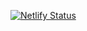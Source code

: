 [![Netlify Status](https://api.netlify.com/api/v1/badges/f9fc80b8-f35b-46f4-a2b0-03c2d668c654/deploy-status)](https://app.netlify.com/sites/frosty-kepler-413b6d/deploys)
